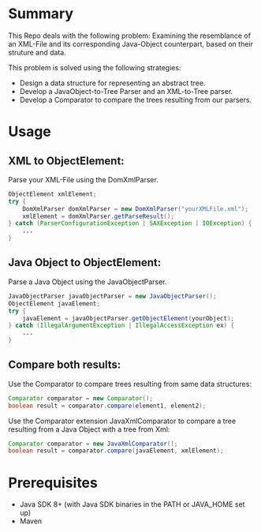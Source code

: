 # Summary
This Repo deals with the following problem:
Examining the resemblance of an XML-File and its corresponding Java-Object counterpart, based on their struture and data.

This problem is solved using the following strategies:

* Design a data structure for representing an abstract tree.
* Develop a JavaObject-to-Tree Parser and an XML-to-Tree parser.
* Develop a Comparator to compare the trees resulting from our parsers.

# Usage
## XML to ObjectElement:
Parse your XML-File using the DomXmlParser.

```java
ObjectElement xmlElement;
try {
    DomXmlParser domXmlParser = new DomXmlParser("yourXMLFile.xml");
    xmlElement = domXmlParser.getParseResult();
} catch (ParserConfigurationException | SAXException | IOException) {
    ...
}
```

## Java Object to ObjectElement:
Parse a Java Object using the JavaObjectParser.

```java
JavaObjectParser javaObjectParser = new JavaObjectParser();
ObjectElement javaElement;
try {
    javaElement = javaObjectParser.getObjectElement(yourObject);
} catch (IllegalArgumentException | IllegalAccessException ex) {
    ...
}
```

## Compare both results:
Use the Comparator to compare trees resulting from same data structures:

```java
Comparator comparator = new Comparator();
boolean result = comparator.compare(element1, element2);
```

Use the Comparator extension JavaXmlComparator to compare a tree resulting from a Java Object with a tree from Xml:

```java
Comparator comparator = new JavaXmlComparator();
boolean result = comparator.compare(javaElement, xmlElement);
```

# Prerequisites

* Java SDK 8+ (with Java SDK binaries in the PATH or JAVA_HOME set up)
* Maven
